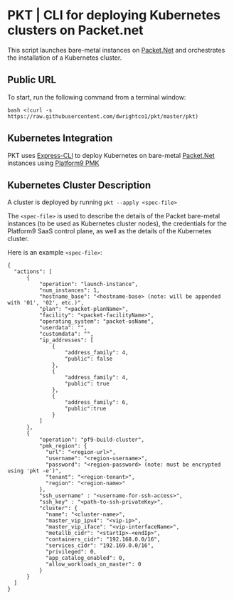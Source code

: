 # PKT | CLI for deploying Kubernetes clusters on Packet.net
This script launches bare-metal instances on [Packet.Net](https://app.packet.net) and orchestrates the installation of a Kubernetes cluster.

## Public URL
To start, run the following command from a terminal window:
```
bash <(curl -s https://raw.githubusercontent.com/dwrightco1/pkt/master/pkt)
```

## Kubernetes Integration
PKT uses [Express-CLI](https://github.com/platform9/express-cli) to deploy Kubernetes on bare-metal [Packet.Net](https://app.packet.net) instances using [Platform9 PMK](https://platform9.com/signup)

## Kubernetes Cluster Description
A cluster is deployed by running `pkt --apply <spec-file>`

The `<spec-file>` is used to describe the details of the Packet bare-metal instances (to be used as Kubernetes cluster nodes), the credentials for the Platform9 SaaS control plane, as well as the details of the Kubernetes cluster.

Here is an example `<spec-file>`:
```
{
  "actions": [
      {
          "operation": "launch-instance",
          "num_instances": 1,
          "hostname_base": "<hostname-base> (note: will be appended with '01', '02', etc.)",
          "plan": "<packet-planName>",
          "facility": "<packet-facilityName>",
          "operating_system": "packet-osName",
          "userdata": "",
          "customdata": "",
          "ip_addresses": [
              {
                  "address_family": 4,
                  "public": false
              },
              {
                  "address_family": 4,
                  "public": true
              },
              {
                  "address_family": 6,
                  "public":true
              }
          ]
      },
      {
          "operation": "pf9-build-cluster",
          "pmk_region": {
            "url": "<region-url>",
            "username": "<region-username>",
            "password": "<region-password> (note: must be encrypted using 'pkt -e')",
            "tenant": "<region-tenant>",
            "region": "<region-name>"
          },
          "ssh_username" : "<username-for-ssh-access>",
          "ssh_key" : "<path-to-ssh-privateKey>",
          "cluster": {
            "name": "<cluster-name>",
            "master_vip_ipv4": "<vip-ip>",
            "master_vip_iface": "<vip-interfaceName>",
            "metallb_cidr": "<startIp>-<endIp>",
            "containers_cidr": "192.168.0.0/16",
            "services_cidr": "192.169.0.0/16",
            "privileged": 0,
            "app_catalog_enabled": 0,
            "allow_workloads_on_master": 0
          }
      }
  ]
}
```
